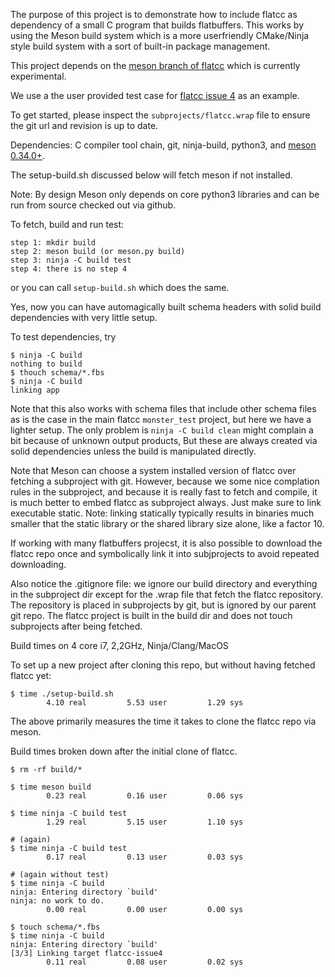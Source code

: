 The purpose of this project is to demonstrate how to include flatcc as
dependency of a small C program that builds flatbuffers. This works by
using the Meson build system which is a more userfriendly CMake/Ninja
style build system with a sort of built-in package management.

This project depends on the [meson branch of
flatcc](https://github.com/dvidelabs/flatcc/tree/meson)
which is currently experimental.

We use a the user provided test case for
[flatcc issue 4](https://github.com/dvidelabs/flatcc/issues/4) as an
example.

To get started, please inspect the `subprojects/flatcc.wrap` file to
ensure the git url and revision is up to date.

Dependencies: C compiler tool chain, git, ninja-build,
python3, and [meson 0.34.0+](https://github.com/mesonbuild/meson).

The setup-build.sh discussed below will fetch meson if not installed.

Note: By design Meson only depends on core python3 libraries and can be
run from source checked out via github.

To fetch, build and run test:

    step 1: mkdir build
    step 2: meson build (or meson.py build)
    step 3: ninja -C build test
    step 4: there is no step 4

or you can call `setup-build.sh` which does the same.

Yes, now you can have automagically built schema headers with solid build
dependencies with very little setup.

To test dependencies, try

    $ ninja -C build
    nothing to build
    $ thouch schema/*.fbs
    $ ninja -C build
    linking app

Note that this also works with schema files that include other schema
files as is the case in the main flatcc `monster_test` project, but here
we have a lighter setup. The only problem is `ninja -C build clean`
might complain a bit because of unknown output products, But these are
always created via solid dependencies unless the build is manipulated
directly.

Note that Meson can choose a system installed version of flatcc over
fetching a subproject with git. However, because we some nice complation
rules in the subproject, and because it is really fast to fetch and
compile, it is much better to embed flatcc as subproject always.
Just make sure to link executable static. Note: linking statically
typically results in binaries much smaller that the static library
or the shared library size alone, like a factor 10.

If working with many flatbuffers projecst, it is also possible to
download the flatcc repo once and symbolically link it into
subjprojects to avoid repeated downloading.

Also notice the .gitignore file: we ignore our build directory and
everything in the subproject dir except for the .wrap file that fetch
the flatcc repository. The repository is placed in subprojects by git,
but is ignored by our parent git repo. The flatcc project is built in
the build dir and does not touch subprojects after being fetched.

Build times on 4 core i7, 2,2GHz, Ninja/Clang/MacOS

To set up a new project after cloning this repo, but without having
fetched flatcc yet:

    $ time ./setup-build.sh
            4.10 real         5.53 user         1.29 sys

The above primarily measures the time it takes to clone the flatcc repo
via meson.

Build times broken down after the initial clone of flatcc.

    $ rm -rf build/*

    $ time meson build
            0.23 real         0.16 user         0.06 sys

    $ time ninja -C build test
            1.29 real         5.15 user         1.10 sys

    # (again)
    $ time ninja -C build test
            0.17 real         0.13 user         0.03 sys

    # (again without test)
    $ time ninja -C build
    ninja: Entering directory `build'
    ninja: no work to do.
            0.00 real         0.00 user         0.00 sys

    $ touch schema/*.fbs
    $ time ninja -C build
    ninja: Entering directory `build'
    [3/3] Linking target flatcc-issue4
            0.11 real         0.08 user         0.02 sys


